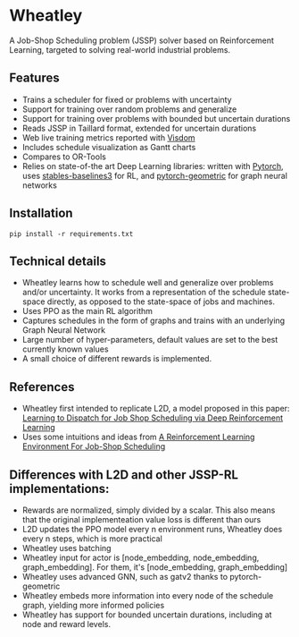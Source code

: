 # Wheatley 

A Job-Shop Scheduling problem (JSSP) solver based on Reinforcement Learning, targeted to solving real-world industrial problems.

## Features
- Trains a scheduler for fixed or problems with uncertainty
- Support for training over random problems and generalize
- Support for training over problems with bounded but uncertain durations
- Reads JSSP in Taillard format, extended for uncertain durations
- Web live training metrics reported with [Visdom]()
- Includes schedule visualization as Gantt charts
- Compares to OR-Tools
- Relies on state-of-the art Deep Learning libraries: written with [Pytorch](), uses [stables-baselines3]() for RL, and [pytorch-geometric]() for graph neural networks

## Installation

```
pip install -r requirements.txt
```

## Technical details
- Wheatley learns how to schedule well and generalize over problems and/or uncertainty. It works from a representation of the schedule state-space directly, as opposed to the state-space of jobs and machines.
- Uses PPO as the main RL algorithm
- Captures schedules in the form of graphs and trains with an underlying Graph Neural Network
- Large number of hyper-parameters, default values are set to the best currently known values
- A small choice of different rewards is implemented.

## References
- Wheatley first intended to replicate L2D, a model proposed in this paper:
[Learning to Dispatch for Job Shop Scheduling via Deep Reinforcement Learning](https://arxiv.org/pdf/2010.12367)
- Uses some intuitions and ideas from [A Reinforcement Learning Environment For Job-Shop Scheduling](https://arxiv.org/abs/2104.03760)

## Differences with L2D and other JSSP-RL implementations:
 - Rewards are normalized, simply divided by a scalar. This also means that the 
 original implementeation value loss is different than ours
 - L2D updates the PPO model every n environment runs, Wheatley does every n steps, which is more practical
 - Wheatley uses batching
 - Wheatley input for actor is [node_embedding, node_embedding, graph_embedding]. For them, 
   it's [node_embedding, graph_embedding]
 - Wheatley uses advanced GNN, such as gatv2 thanks to pytorch-geometric
 - Wheatley embeds more information into every node of the schedule graph, yielding more informed policies
 - Wheatley has support for bounded uncertain durations, including at node and reward levels.


